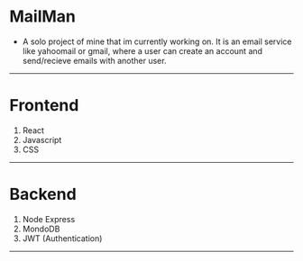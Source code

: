 # MailMan
- A solo project of mine that im currently working on.  It is an email service like yahoomail or gmail, where a user can create an account and send/recieve emails with another user.
***************
# Frontend <br/>
1. React <br/>
2. Javascript<br/>
3. CSS<br/>
***************
# Backend <br/>
1. Node Express
2. MondoDB
3. JWT (Authentication) <br/>
****************

